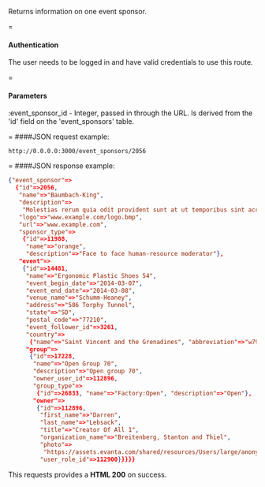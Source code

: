 <!-- --- title: GET /event_sponsors/:event_sponsor_id -->

Returns information on one event sponsor.

=
#### Authentication

The user needs to be logged in and have valid credentials to use this route.

=
#### Parameters

:event_sponsor_id - Integer, passed in through the URL. Is derived from the 'id' field on the 'event_sponsors' table.

=
####JSON request example:
```
http://0.0.0.0:3000/event_sponsors/2056
```

=
####JSON response example:

```json
{"event_sponsor"=>
  {"id"=>2056,
   "name"=>"Baumbach-King",
   "description"=>
    "Molestias rerum quia odit provident sunt at ut temporibus sint accusantium animi numquam nihil enim.",
   "logo"=>"www.example.com/logo.bmp",
   "url"=>"www.example.com",
   "sponsor_type"=>
    {"id"=>11988,
     "name"=>"orange",
     "description"=>"Face to face human-resource moderator"},
   "event"=>
    {"id"=>14481,
     "name"=>"Ergonomic Plastic Shoes 54",
     "event_begin_date"=>"2014-03-07",
     "event_end_date"=>"2014-03-08",
     "venue_name"=>"Schumm-Heaney",
     "address"=>"586 Torphy Tunnel",
     "state"=>"SD",
     "postal_code"=>"77210",
     "event_follower_id"=>3261,
     "country"=>
      {"name"=>"Saint Vincent and the Grenadines", "abbreviation"=>"w79"},
     "group"=>
      {"id"=>17228,
       "name"=>"Open Group 70",
       "description"=>"Open group 70",
       "owner_user_id"=>112896,
       "group_type"=>
        {"id"=>26833, "name"=>"Factory:Open", "description"=>"Open"},
       "owner"=>
        {"id"=>112896,
         "first_name"=>"Darren",
         "last_name"=>"Lebsack",
         "title"=>"Creator Of All 1",
         "organization_name"=>"Breitenberg, Stanton and Thiel",
         "photo"=>
          "https://assets.evanta.com/shared/resources/Users/large/anonymous2.jpg",
         "user_role_id"=>112900}}}}}
```

This requests provides a <strong>HTML 200</strong> on success.